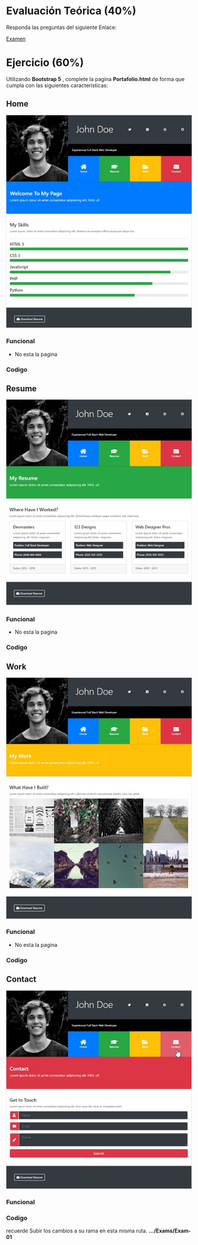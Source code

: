 # Evaluación Teórica (40%)
Responda las preguntas del siguiente Enlace:

[Examen]()

# Ejercicio (60%)
Utilizando **Bootstrap 5** , complete la pagina **Portafolio.html** de forma que cumpla con las siguientes características:

## Home
![Home](https://github.com/Jucer74/WebDevelopment/blob/main/Exams/Exam-01/Plantillas/Home.jpg)

### Funcional
- No esta la pagina
### Codigo
## Resume
![Resume](https://github.com/Jucer74/WebDevelopment/blob/main/Exams/Exam-01/Plantillas/Resume.jpg)

### Funcional
- No esta la pagina
### Codigo
## Work
![Work](https://github.com/Jucer74/WebDevelopment/blob/main/Exams/Exam-01/Plantillas/Work.jpg)

### Funcional
- No esta la pagina
### Codigo
## Contact
![Contact](https://github.com/Jucer74/WebDevelopment/blob/main/Exams/Exam-01/Plantillas/Contact.jpg)

### Funcional
### Codigo

recuerde Subir los cambios a su rama en esta misma ruta.
**.../Exams/Exam-01**